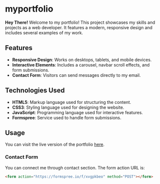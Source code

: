 # myportfolio

**Hey There!**
Welcome to my portfolio! This project showcases my skills and projects as a web developer. It features a modern, responsive design and includes several examples of my work.

## Features

- **Responsive Design**: Works on desktops, tablets, and mobile devices.
- **Interactive Elements**: Includes a carousel, navbar scroll effects, and form submissions.
- **Contact Form**: Visitors can send messages directly to my email.

## Technologies Used

- **HTML5**: Markup language used for structuring the content.
- **CSS3**: Styling language used for designing the website.
- **JavaScript**: Programming language used for interactive features.
- **Formspree**: Service used to handle form submissions.

## Usage

You can visit the live version of the portfolio [here](https://your-portfolio-url.com).

### Contact Form

You can connect me through contact section. The form action URL is:

```html
<form action="https://formspree.io/f/xvgpkbeo" method="POST"></form>
```
